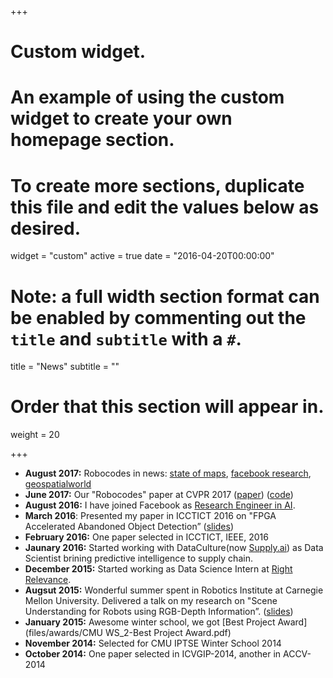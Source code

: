 +++
# Custom widget.
# An example of using the custom widget to create your own homepage section.
# To create more sections, duplicate this file and edit the values below as desired.
widget = "custom"
active = true
date = "2016-04-20T00:00:00"

# Note: a full width section format can be enabled by commenting out the `title` and `subtitle` with a `#`.
title = "News"
subtitle = ""

# Order that this section will appear in.
weight = 20

+++

- **August 2017:** Robocodes in news: [state of maps](https://2017.stateofthemap.us/program/generative-street-addresses.html), [facebook research](https://research.fb.com/advancing-computer-vision-technologies-at-cvpr-2017/), [geospatialworld](https://www.geospatialworld.net/blogs/mapping-unmapped-facebook-mit-project/)
- **June 2017:** Our "Robocodes" paper at CVPR 2017 ([paper](https://research.fb.com/wp-content/uploads/2017/07/cvpr_ev_final_sent.pdf?)) ([code](https://github.com/facebookresearch/street-addresses))
- **August 2016:** I have joined Facebook as [Research Engineer in AI](https://research.fb.com/people/raj-aman/).
- **March 2016**: Presented my paper in ICCTICT 2016 on "FPGA Accelerated Abandoned Object Detection” ([slides](files/slides/icctict_2016.pdf))
- **February 2016:** One paper selected in ICCTICT, IEEE, 2016
- **Jaunary 2016:** Started working with DataCulture(now [Supply.ai](http://supply.ai/)) as Data Scientist brining predictive intelligence to supply chain.
- **December 2015:** Started working as Data Science Intern at [Right Relevance](http://www.rightrelevance.com/).
- **Augsut 2015:** Wonderful summer spent in Robotics Institute at Carnegie Mellon University.  Delivered a talk on my research on "Scene Understanding for Robots using RGB-Depth Information”. ([slides](files/slides/multi_slides.pdf))
- **January 2015:** Awesome winter school, we got [Best Project Award](files/awards/CMU WS_2-Best Project Award.pdf)
- **November 2014:** Selected for CMU IPTSE Winter School 2014
- **October 2014:** One paper selected in ICVGIP-2014, another in ACCV-2014




